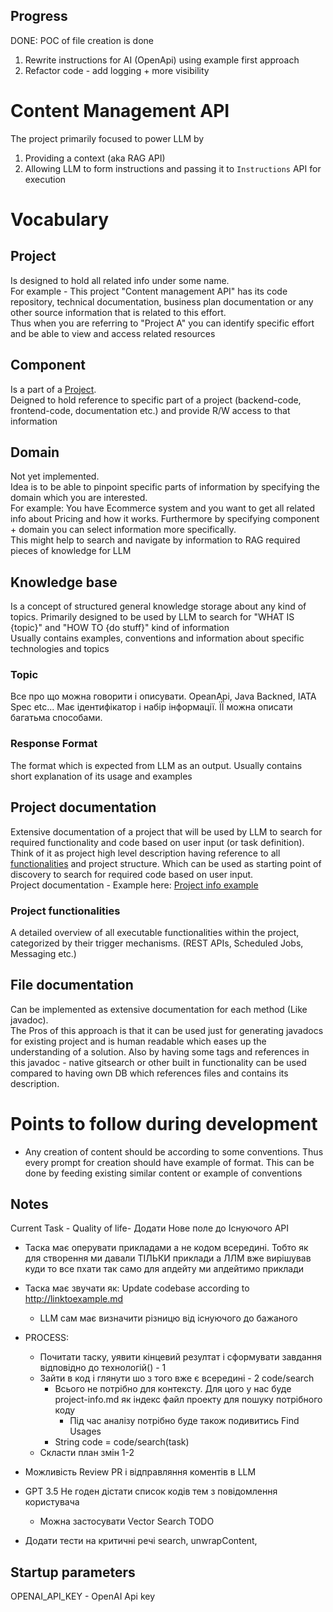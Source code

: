 ## Progress

DONE: POC of file creation is done

1. Rewrite instructions for AI  (OpenApi) using example first approach
2. Refactor code - add logging + more visibility

# Content Management API

The project primarily focused to power LLM by

1. Providing a context (aka RAG API)
2. Allowing LLM to form instructions and passing it to `Instructions` API for execution

# Vocabulary

## Project
Is designed to hold  all related info under some name.  
For example - This project "Content management API" has its code repository, technical documentation, business plan documentation or any other source information that is related to this effort.  
Thus when you are referring to "Project A" you can identify specific effort and be able to view and access related resources  

## Component
Is a part of a [Project](#project).    
Deigned to hold reference to specific part of a project (backend-code, frontend-code, documentation etc.) and provide R/W access to that information 

## Domain
Not yet implemented.   
Idea is to be able to pinpoint specific parts of information by specifying the domain which you are interested.  
For example: You have Ecommerce system and you want to get all related info about Pricing and how it works. Furthermore by specifying component + domain you can select information more specifically.  
This might help to search and navigate by information to RAG required pieces of knowledge for LLM

## Knowledge base

Is a concept of structured general knowledge storage about any kind of topics.
Primarily designed to be used by LLM to search for "WHAT IS {topic}" and "HOW TO {do stuff}" kind of information  
Usually contains examples, conventions and information about specific technologies and topics 

### Topic
Все про що можна говорити і описувати. OpeanApi, Java Backned, IATA Spec etc...
Має ідентифікатор і набір інформації. ЇЇ можна описати багатьма способами.

### Response Format
The format which is expected from LLM as an output. 
Usually contains short explanation of its usage and examples

## Project documentation

Extensive documentation of a project that will be used by LLM to search for required functionality and code based on user input (or task definition).  
Think of it as project high level description having reference to all [functionalities](#project-functionalities) and project structure. 
Which can be used as starting point of discovery to search for required code based on user input.  
Project documentation - Example here:  [Project info example](project-info.md)

### Project functionalities
A detailed overview of all executable functionalities within the project, categorized by their trigger mechanisms. (REST APIs, Scheduled Jobs, Messaging etc.)

## File documentation 
Can be implemented as extensive documentation for each method (Like javadoc).   
The Pros of this approach is that it can be used just for generating javadocs for existing project and is human readable which eases up the understanding of a solution. 
Also by having some tags and references in this javadoc - native gitsearch or other built in functionality can be used compared to having own DB which references files and contains its description.

# Points to follow during development
* Any creation of content should be according to some conventions. Thus every prompt for creation should have example of format. This can be done by feeding existing similar content or example of conventions

## Notes
Current Task - Quality of life- Додати Нове поле до Існуючого API
  - Таска має оперувати прикладами а не кодом всередині. Тобто як для створення ми давали ТІЛЬКИ приклади а ЛЛМ вже вирішував куди то все пхати так само для апдейту ми апдейтимо приклади 
  - Таска має звучати як: Update codebase according to http://linktoexample.md
    - LLM сам має визначити різницю від існуючого до бажаного
  - PROCESS: 
    - Почитати таску, уявити кінцевий резултат і сформувати завдання відповідно до технологій() - 1 
    - Зайти в код і глянути шо з того вже є всередині - 2 code/search 
      - Всього не потрібно для контексту. Для цого у нас буде project-info.md як індекс файл проекту для пошуку потрібного коду
        - Під час аналізу потрібно буде також подивитись Find Usages 
      - String code = code/search(task)
    - Скласти план змін 1-2
    
    
    
- Можливість Review PR і відправляння коментів в LLM
- GPT 3.5 Не годен дістати список кодів тем з повідомлення користувача
  - Можна застосувати Vector Search TODO
- Додати тести на критичні речі search, unwrapContent,

## Startup parameters
OPENAI_API_KEY - OpenAI Api key